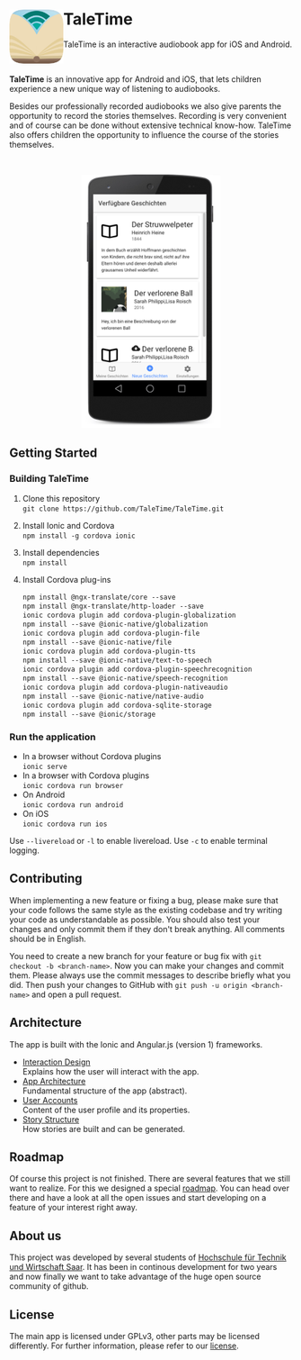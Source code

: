 # <img src="./.github/logo.png" width="96" align="left"> TaleTime 
TaleTime is an interactive audiobook app for iOS and Android.

<br>

**TaleTime** is an innovative app for Android and iOS, that lets children experience a new unique way of listening to audiobooks.

Besides our professionally recorded audiobooks we also give parents the opportunity to record the stories themselves. Recording is very convenient and of course can be done without extensive technical know-how. TaleTime also offers children the opportunity to influence the course of the stories themselves.

<br>

<p align="center">
    <img src="./.github/screenshot1.png" height="450" alt="Screenshot">
</p>


## Getting Started
### Building TaleTime
 1. Clone this repository<br>
 	``git clone https://github.com/TaleTime/TaleTime.git``
2. Install Ionic and Cordova<br>
	``npm install -g cordova ionic``
3. Install dependencies<br>
	``npm install``
4. Install Cordova plug-ins

	```
	npm install @ngx-translate/core --save
	npm install @ngx-translate/http-loader --save
	ionic cordova plugin add cordova-plugin-globalization
	npm install --save @ionic-native/globalization
	ionic cordova plugin add cordova-plugin-file
	npm install --save @ionic-native/file
	ionic cordova plugin add cordova-plugin-tts
	npm install --save @ionic-native/text-to-speech
	ionic cordova plugin add cordova-plugin-speechrecognition
	npm install --save @ionic-native/speech-recognition
	ionic cordova plugin add cordova-plugin-nativeaudio
	npm install --save @ionic-native/native-audio
	ionic cordova plugin add cordova-sqlite-storage
	npm install --save @ionic/storage
	```


### Run the application
- In a browser without Cordova plugins<br>
	``ionic serve``
- In a browser with Cordova plugins<br>
	``ionic cordova run browser``
- On Android<br>
	``ionic cordova run android``
- On iOS<br>
	``ionic cordova run ios``

Use `--livereload` or `-l` to enable livereload.
Use `-c` to enable terminal logging.


## Contributing

When implementing a new feature or fixing a bug, please make sure that your code follows the same style as the existing codebase and try writing your code as understandable as possible. You should also test your changes and only commit them if they don't break anything. All comments should be in English.

You need to create a new branch for your feature or bug fix with ``git checkout -b <branch-name>``. Now you can make your changes and commit them. Please always use the commit messages to describe briefly what you did. Then push your changes to GitHub with ``git push -u origin <branch-name>`` and open a pull request.


## Architecture

The app is built with the Ionic and Angular.js (version 1) frameworks.

- [Interaction Design](docs/interaction_design.md)  
  Explains how the user will interact with the app.
- [App Architecture](docs/app_architecture.md)  
  Fundamental structure of the app (abstract).
- [User Accounts](docs/UserAccounts.md)  
  Content of the user profile and its properties.
- [Story Structure](docs/story_structure.md)  
  How stories are built and can be generated.


## Roadmap

Of course this project is not finished. There are several features that we still want to realize.
For this we designed a special [roadmap](https://www.github.com/TaleTime/TaleTime/projects/1).
You can head over there and have a look at all the open issues and start developing on a feature
of your interest right away.


## About us

This project was developed by several students of [Hochschule für Technik und Wirtschaft Saar](http://www.htwsaar.de 'HTW Saar Homepage').
It has been in continous development for two years and now finally we want to take advantage of the huge
open source community of github.


## License

The main app is licensed under GPLv3, other parts may be licensed differently. For further information, please refer to our [license](LICENSE).

